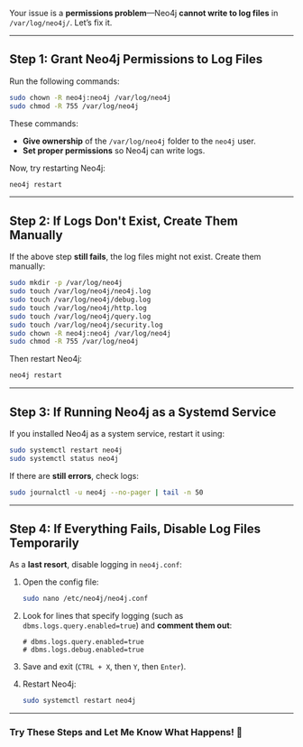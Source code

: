 Your issue is a **permissions problem**—Neo4j **cannot write to log files** in `/var/log/neo4j/`. Let’s fix it.

---

## **Step 1: Grant Neo4j Permissions to Log Files**

Run the following commands:

```bash
sudo chown -R neo4j:neo4j /var/log/neo4j
sudo chmod -R 755 /var/log/neo4j
```

These commands:

- **Give ownership** of the `/var/log/neo4j` folder to the `neo4j` user.
- **Set proper permissions** so Neo4j can write logs.

Now, try restarting Neo4j:

```bash
neo4j restart
```

---

## **Step 2: If Logs Don't Exist, Create Them Manually**

If the above step **still fails**, the log files might not exist. Create them manually:

```bash
sudo mkdir -p /var/log/neo4j
sudo touch /var/log/neo4j/neo4j.log
sudo touch /var/log/neo4j/debug.log
sudo touch /var/log/neo4j/http.log
sudo touch /var/log/neo4j/query.log
sudo touch /var/log/neo4j/security.log
sudo chown -R neo4j:neo4j /var/log/neo4j
sudo chmod -R 755 /var/log/neo4j
```

Then restart Neo4j:

```bash
neo4j restart
```

---

## **Step 3: If Running Neo4j as a Systemd Service**

If you installed Neo4j as a system service, restart it using:

```bash
sudo systemctl restart neo4j
sudo systemctl status neo4j
```

If there are **still errors**, check logs:

```bash
sudo journalctl -u neo4j --no-pager | tail -n 50
```

---

## **Step 4: If Everything Fails, Disable Log Files Temporarily**

As a **last resort**, disable logging in `neo4j.conf`:

1. Open the config file:
    
    ```bash
    sudo nano /etc/neo4j/neo4j.conf
    ```
    
2. Look for lines that specify logging (such as `dbms.logs.query.enabled=true`) and **comment them out**:
    
    ```
    # dbms.logs.query.enabled=true
    # dbms.logs.debug.enabled=true
    ```
    
3. Save and exit (`CTRL + X`, then `Y`, then `Enter`).
4. Restart Neo4j:
    
    ```bash
    sudo systemctl restart neo4j
    ```
    

---

### **Try These Steps and Let Me Know What Happens!** 🚀